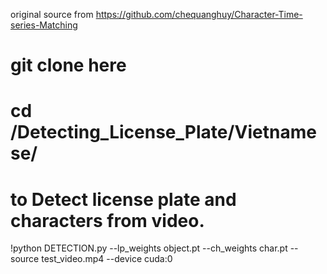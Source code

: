 original source from https://github.com/chequanghuy/Character-Time-series-Matching

# git clone here

# cd /Detecting_License_Plate/Vietnamese/

# to Detect license plate and characters from video.
!python DETECTION.py --lp_weights object.pt --ch_weights char.pt --source test_video.mp4 --device cuda:0
